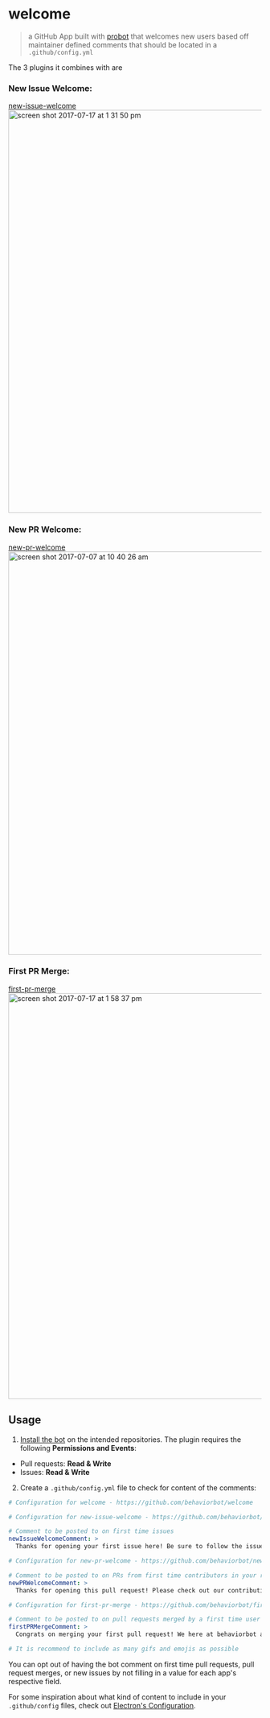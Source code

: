# welcome

> a GitHub App built with [probot](https://github.com/probot/probot) that welcomes new users based off maintainer defined comments that should be located in a `.github/config.yml`

The 3 plugins it combines with are
### New Issue Welcome:
[new-issue-welcome](https://github.com/behaviorbot/new-issue-welcome)
<img width="801" alt="screen shot 2017-07-17 at 1 31 50 pm" src="https://user-images.githubusercontent.com/13410355/28288547-5f83aa8e-6af4-11e7-9692-eb41d42431e2.png">

### New PR Welcome: 
[new-pr-welcome](https://github.com/behaviorbot/new-pr-welcome)
<img width="802" alt="screen shot 2017-07-07 at 10 40 26 am" src="https://user-images.githubusercontent.com/13410355/28288851-679f582a-6af5-11e7-8dd8-b85b6c33e16b.png">

### First PR Merge:
[first-pr-merge](https://github.com/behaviorbot/first-pr-merge)
<img width="807" alt="screen shot 2017-07-17 at 1 58 37 pm" src="https://user-images.githubusercontent.com/13410355/28289605-1ab81a76-6af8-11e7-8f78-6a1b3948df36.png">

## Usage

1. [Install the bot](https://github.com/apps/welcome) on the intended repositories. The plugin requires the following **Permissions and Events**:

- Pull requests: **Read & Write**
- Issues: **Read & Write**

2. Create a `.github/config.yml` file to check for content of the comments:

``` yaml
# Configuration for welcome - https://github.com/behaviorbot/welcome

# Configuration for new-issue-welcome - https://github.com/behaviorbot/new-issue-welcome

# Comment to be posted to on first time issues
newIssueWelcomeComment: >
  Thanks for opening your first issue here! Be sure to follow the issue template!

# Configuration for new-pr-welcome - https://github.com/behaviorbot/new-pr-welcome

# Comment to be posted to on PRs from first time contributors in your repository
newPRWelcomeComment: >
  Thanks for opening this pull request! Please check out our contributing guidelines.

# Configuration for first-pr-merge - https://github.com/behaviorbot/first-pr-merge

# Comment to be posted to on pull requests merged by a first time user
firstPRMergeComment: >
  Congrats on merging your first pull request! We here at behaviorbot are proud of you! 

# It is recommend to include as many gifs and emojis as possible
```

You can opt out of having the bot comment on first time pull requests, pull request merges, or new issues by not filling in a value for each app's respective field.

For some inspiration about what kind of content to include in your `.github/config` files, check out [Electron's Configuration](https://github.com/electron/electron/blob/master/.github/config.yml).
